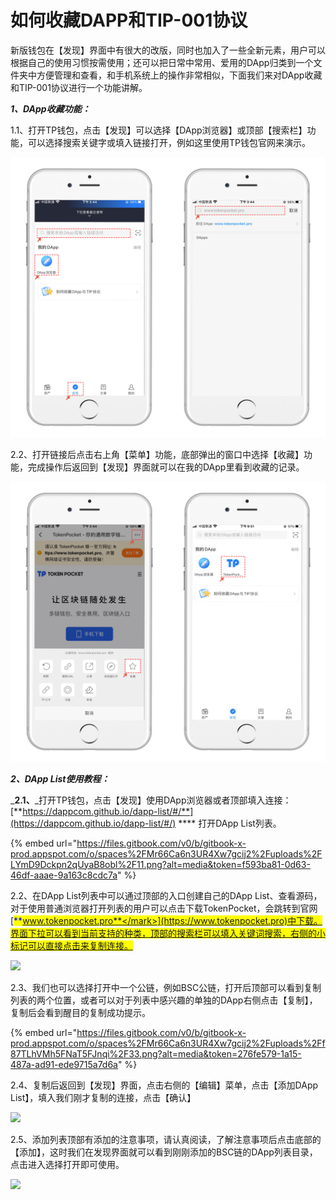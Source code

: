 # 如何收藏DAPP和TIP-001协议

新版钱包在【发现】界面中有很大的改版，同时也加入了一些全新元素，用户可以根据自己的使用习惯按需使用；还可以把日常中常用、爱用的DApp归类到一个文件夹中方便管理和查看，和手机系统上的操作非常相似，下面我们来对DApp收藏和TIP-001协议进行一个功能讲解。

_**1、DApp收藏功能：**_

1.1、打开TP钱包，点击【发现】可以选择【DApp浏览器】或顶部【搜索栏】功能，可以选择搜索关键字或填入链接打开，例如这里使用TP钱包官网来演示。

![](<../../.gitbook/assets/1 (21) (1) (1).png>)

2.2、打开链接后点击右上角【菜单】功能，底部弹出的窗口中选择【收藏】功能，完成操作后返回到【发现】界面就可以在我的DApp里看到收藏的记录。

![](<../../.gitbook/assets/2 (18).png>)

_**2、DApp List使用教程：**_

_**2.1、**_打开TP钱包，点击【发现】使用DApp浏览器或者顶部填入连接：[**https://dappcom.github.io/dapp-list/#/**](https://dappcom.github.io/dapp-list/#/) **** 打开DApp List列表。

{% embed url="https://files.gitbook.com/v0/b/gitbook-x-prod.appspot.com/o/spaces%2FMr66Ca6n3UR4Xw7gcij2%2Fuploads%2FLYmD9Dckpn2qUyaB8obl%2F11.png?alt=media&token=f593ba81-0d63-46df-aaae-9a163c8cdc7a" %}

2.2、在DApp List列表中可以通过顶部的入口创建自己的DApp List、查看源码，对于使用普通浏览器打开列表的用户可以点击下载TokenPocket，会跳转到官网[<mark style="color:blue;">**www.tokenpocket.pro**</mark>](https://www.tokenpocket.pro)中下载。界面下拉可以看到当前支持的种类，顶部的搜索栏可以填入关键词搜索，右侧的小标记可以直接点击来复制连接。

![](https://files.gitbook.com/v0/b/gitbook-x-prod.appspot.com/o/spaces%2FMr66Ca6n3UR4Xw7gcij2%2Fuploads%2FAhbaWMbU9d7QeEgV5w8Q%2F22.png?alt=media\&token=86ca8d4c-9521-4131-90d9-417b702979f5)

2.3、我们也可以选择打开中一个公链，例如BSC公链，打开后顶部可以看到复制列表的两个位置，或者可以对于列表中感兴趣的单独的DApp右侧点击【复制】，复制后会看到醒目的复制成功提示。

{% embed url="https://files.gitbook.com/v0/b/gitbook-x-prod.appspot.com/o/spaces%2FMr66Ca6n3UR4Xw7gcij2%2Fuploads%2Ff87TLhVMh5FNaT5FJnqi%2F33.png?alt=media&token=276fe579-1a15-487a-ad91-ede9715a7d6a" %}

2.4、复制后返回到【发现】界面，点击右侧的【编辑】菜单，点击【添加DApp List】，填入我们刚才复制的连接，点击【确认】

![](https://files.gitbook.com/v0/b/gitbook-x-prod.appspot.com/o/spaces%2FMr66Ca6n3UR4Xw7gcij2%2Fuploads%2Fho4eMpKuT9ERUsCUi05R%2F44.png?alt=media\&token=cffc71c7-99ee-404a-996b-121718a15070)

2.5、添加列表顶部有添加的注意事项，请认真阅读，了解注意事项后点击底部的【添加】，这时我们在发现界面就可以看到刚刚添加的BSC链的DApp列表目录，点击进入选择打开即可使用。

![](https://files.gitbook.com/v0/b/gitbook-x-prod.appspot.com/o/spaces%2FMr66Ca6n3UR4Xw7gcij2%2Fuploads%2F8mnneTDq40w5FdvQXU5k%2F55.png?alt=media\&token=38db01dd-e48d-4285-9b4c-afaf4534973f)
